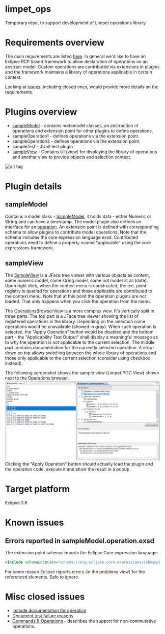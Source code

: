 # limpet_ops
Temporary repo, to support development of Limpet operations library

# Requirements overview
The main requirements are listed [here](https://github.com/debrief/limpet/issues/65). In general we'd like to have an Eclipse RCP based framework to allow declaration of operations on an abstract model. Custom operations are contributed via extensions in plugins and the framework maintains a library of operations applicable in certain context.

Looking at [issues](https://github.com/debrief/limpet_ops/issues), including closed ones, would provide more details on the requirements.

# Plugins overview
* [sampleModel](#sampleModel) - contains metamodel classes, an abstraction of operations and extension point for other plugins to define operations.
* sampleOperation1 - defines operations via the extension point.
* sampleOperation2 - defines operations via the extension point.
* sampleTest - JUnit test plugin 
* [sampleView](#sampleView) - Contains UI (view) for displaying the library of operations and another view to provide objects and selection context.

![alt tag](Operations_PoC.png)

# Plugin details
## sampleModel <a name="sampleModel"></a> 
Contains a model class - [SampleModel](sampleModel/src/samplemodel/SampleModel.java), it holds data - either Numeric or String and can have a timestamp. The model plugin also defines an interface for an [operation](sampleModel/src/samplemodel/SampleModelOperation.java). An extension point is defined with corresponding schema to allow plugins to contribute model operations. Note that the schema includes the core expression language exsd. Contributed operations need to define a property named "applicable" using the core expressions framework. 
## sampleView <a name="sampleView"></a>
The [SampleView](sampleView/src/sampleview/views/SampleView.java) is a JFace tree viewer with various objects as content, some numeric model, some string model, some not model at all (date). Upon right click, when the context menu is constructed, the ext. point registry is queried for operations and those applicable are contributed to the context menu. Note that at this point the operation plugins are not loaded. That only happens when you click the operation from the menu.

The [OperationsBrowserView](sampleView/src/sampleview/views/opsbrowser/OperationsBrowserView.java) is a more complex view. It's vertically split in three parts. The top part is a JFace tree viewer showing the list of registered operations in the library. Depending on the selection some operations would be unavailable (showed in gray). When such operation is selected, the "Apply Operation" button would be disabled and the bottom part - the "Applicability Test Output" shall display a meaningful message as to why the operation is not applicable to the current selection. The middle part contains documentation for the currently selected operation. A drop-down on top allows switching between the whole library of operations and those only applicable to the current selection (consider using checkbox instead).

The following screenshot shows the sample view (Limpet POC View) shown next to the Operations browser.
![alt tag](ops_browser.PNG)
Clicking the "Apply Operation" button should actually load the plugin and the operation code, execute it and show the result in a popup.

# Target platform
Eclipse 3.8

# Known issues
## Errors reported in sampleModel.operation.exsd
The extension point schema imports the Eclipse Core expression language:
```xml
<include schemaLocation="schema://org.eclipse.core.expressions/schema/expressionLanguage.exsd"/>
```
For some reason Eclipse reports errors (in the problems view) for the referenced elements. Safe to ignore. 

# Misc closed issues
* [Include documentation for operation](https://github.com/debrief/limpet_ops/issues/1)
* [Document test failure reasons](https://github.com/debrief/limpet_ops/issues/3)
* [Commands & Operations](https://github.com/debrief/limpet_ops/issues/3) - describes the support for non-commutative operations.
